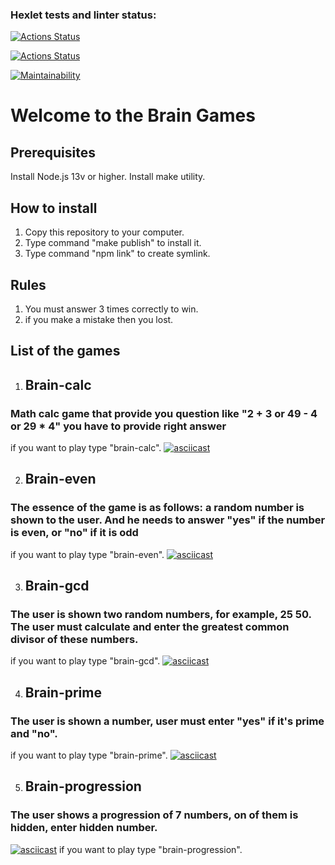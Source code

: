 ### Hexlet tests and linter status:
[![Actions Status](https://github.com/naz882/backend-project-lvl1/workflows/hexlet-check/badge.svg)](https://github.com/naz882/backend-project-lvl1/actions)

[![Actions Status](https://github.com/naz882/backend-project-lvl1/workflows/node-ci/badge.svg)](https://github.com/naz882/backend-project-lvl1/actions)

[![Maintainability](https://api.codeclimate.com/v1/badges/9725b53ec6910d546735/maintainability)](https://codeclimate.com/github/naz882/backend-project-lvl1/maintainability)

# Welcome to the Brain Games
## Prerequisites
  Install Node.js 13v or higher.
  Install make utility.

## How to install
  1. Copy this repository to your computer.
  2. Type command "make publish" to install it.
  3. Type command "npm link" to create symlink.

## Rules
  1. You must answer 3 times correctly to win.
  2. if you make a mistake then you lost.
  
## List of the games
  1. ## Brain-calc 
  ### Math calc game that provide you question like "2 + 3 or 49 - 4 or 29 * 4" you have to provide right answer
  if you want to play type "brain-calc".
  [![asciicast](https://asciinema.org/a/YNX5ElA8Ri1qe5ji3vFXAQJRI.svg)](https://asciinema.org/a/YNX5ElA8Ri1qe5ji3vFXAQJRI)

  2. ## Brain-even 
  ### The essence of the game is as follows: a random number is shown to the user. And he needs to answer "yes" if the number is even, or "no" if it is odd
  if you want to play type "brain-even".
   [![asciicast](https://asciinema.org/a/900V9asohlfJ0rGW0AboaUUjt.svg)](https://asciinema.org/a/900V9asohlfJ0rGW0AboaUUjt)

  3. ## Brain-gcd
  ### The user is shown two random numbers, for example, 25 50. The user must calculate and enter the greatest common divisor of these numbers.
  if you want to play type "brain-gcd".
  [![asciicast](https://asciinema.org/a/8hCcxPAqTI8Kz3s0MPeqorVyR.svg)](https://asciinema.org/a/8hCcxPAqTI8Kz3s0MPeqorVyR)

  4. ## Brain-prime
  ### The user is shown a number, user must enter "yes" if it's prime and "no".
  if you want to play type "brain-prime".
  [![asciicast](https://asciinema.org/a/zgq3zH8aE86YWIz5F1GYdEieN.svg)](https://asciinema.org/a/zgq3zH8aE86YWIz5F1GYdEieN)
  
  5. ## Brain-progression
  ### The user shows a progression of 7 numbers, on of them is hidden, enter hidden number.
  [![asciicast](https://asciinema.org/a/tpRn5iHs5S459IACFDfnLHmpE.svg)](https://asciinema.org/a/tpRn5iHs5S459IACFDfnLHmpE)
  if you want to play type "brain-progression".
